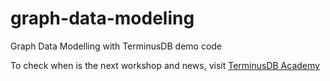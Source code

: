 # graph-data-modeling

Graph Data Modelling with TerminusDB demo code

To check when is the next workshop and news, visit [TerminusDB Academy](https://academy.terminusdb.com/en-us/)
